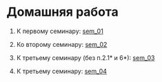 # Домашняя работа #
1. К первому семинару: [sem_01](https://github.com/dmitry-40in/net/tree/main/sem_01)

2. Ко второму семинару: [sem_02](https://github.com/dmitry-40in/net/tree/main/sem_02) 

3. К третьему семинару (без п.2.1* и 6*): [sem_03](https://github.com/dmitry-40in/net/tree/main/sem_03)

4. К третьему семинару: [sem_04](https://github.com/dmitry-40in/net/tree/main/sem_04)